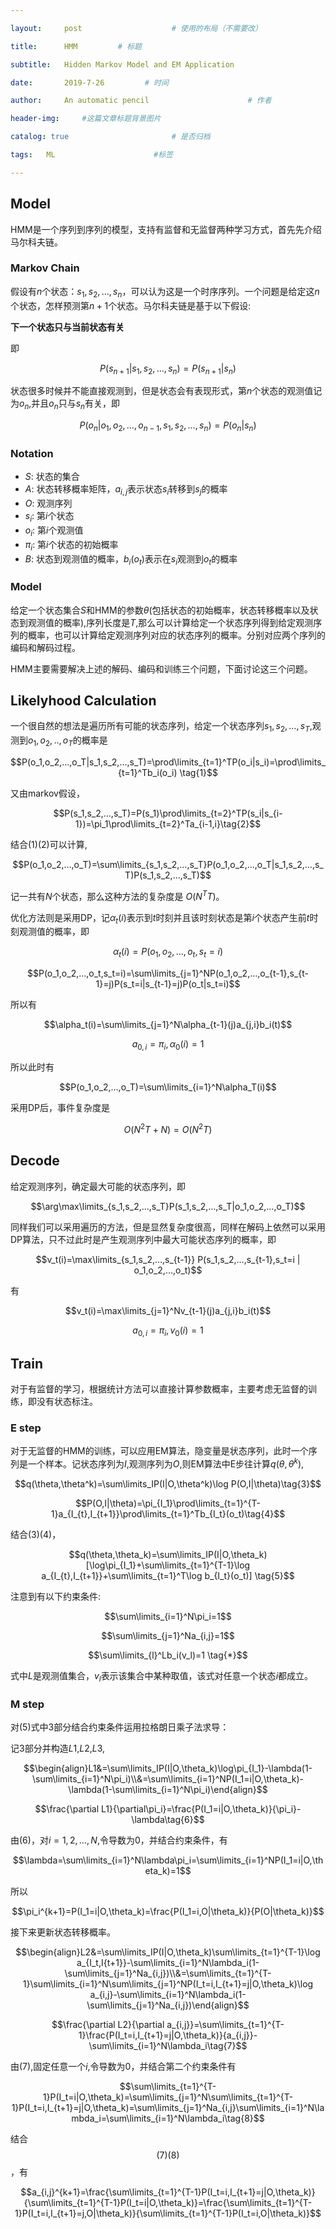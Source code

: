 ```yaml
---

layout:     post                    # 使用的布局（不需要改）

title:      HMM         # 标题 

subtitle:   Hidden Markov Model and EM Application

date:       2019-7-26         # 时间

author:     An automatic pencil                      # 作者

header-img:     #这篇文章标题背景图片

catalog: true                       # 是否归档

tags:   ML                      #标签

---
```


## Model

HMM是一个序列到序列的模型，支持有监督和无监督两种学习方式，首先先介绍马尔科夫链。

### Markov Chain

假设有$n$个状态：$s_1,s_2,…,s_n$，可以认为这是一个时序序列。一个问题是给定这$n$个状态，怎样预测第$n+1$个状态。马尔科夫链是基于以下假设:

**下一个状态只与当前状态有关**

即

$$P(s_{n+1}|s_1,s_2,…,s_n)=P(s_{n+1}|s_n)$$

状态很多时候并不能直接观测到，但是状态会有表现形式，第$n$个状态的观测值记为$o_n$,并且$o_n$只与$s_n$有关，即

$$P(o_n|o_1,o_2,…,o_{n-1},s_1,s_2,…,s_n)=P(o_n|s_n)$$

### Notation

* $S$: 状态的集合
* $A$: 状态转移概率矩阵，$a_{i,j}$表示状态$s_i$转移到$s_j$的概率
* $O$: 观测序列
* $s_i$: 第$i$个状态
* $o_i$: 第$i$个观测值
* $\pi_i$: 第$i$个状态的初始概率
* $B$: 状态到观测值的概率，$b_i(o_t)$表示在$s_i$观测到$o_t$的概率

### Model

给定一个状态集合$S$和HMM的参数$\theta$(包括状态的初始概率，状态转移概率以及状态到观测值的概率),序列长度是$T$,那么可以计算给定一个状态序列得到给定观测序列的概率，也可以计算给定观测序列对应的状态序列的概率。分别对应两个序列的编码和解码过程。

HMM主要需要解决上述的解码、编码和训练三个问题，下面讨论这三个问题。

## Likelyhood Calculation

一个很自然的想法是遍历所有可能的状态序列，给定一个状态序列$s_1,s_2,…,s_T$,观测到$o_1,o_2,..,o_T$的概率是

$$P(o_1,o_2,…,o_T|s_1,s_2,…,s_T)=\prod\limits_{t=1}^TP(o_i|s_i)=\prod\limits_{t=1}^Tb_i(o_i) \tag{1}$$

又由markov假设，

$$P(s_1,s_2,…,s_T)=P(s_1)\prod\limits_{t=2}^TP(s_i|s_{i-1})=\pi_1\prod\limits_{t=2}^Ta_{i-1,i}\tag{2}$$

结合$(1)(2)$可以计算,

$$P(o_1,o_2,…,o_T)=\sum\limits_{s_1,s_2,…,s_T}P(o_1,o_2,…,o_T|s_1,s_2,…,s_T)P(s_1,s_2,…,s_T)$$

记一共有$N$个状态，那么这种方法的复杂度是 $O(N^TT)$。

优化方法则是采用DP，记$\alpha_t(i)$表示到$t$时刻并且该时刻状态是第$i$个状态产生前$t$时刻观测值的概率，即

$$\alpha_t(i)=P(o_1,o_2,…,o_t,s_t=i)$$

$$P(o_1,o_2,…,o_t,s_t=i)=\sum\limits_{j=1}^NP(o_1,o_2,…,o_{t-1},s_{t-1}=j)P(s_t=i|s_{t-1}=j)P(o_t|s_t=i)$$

所以有

$$\alpha_t(i)=\sum\limits_{j=1}^N\alpha_{t-1}(j)a_{j,i}b_i(t)$$

$$a_{0,i}=\pi_i,\alpha_0(i)=1$$

所以此时有

$$P(o_1,o_2,…,o_T)=\sum\limits_{i=1}^N\alpha_T(i)$$

采用DP后，事件复杂度是

$$O(N^2T+N)=O(N^2T)$$

## Decode

给定观测序列，确定最大可能的状态序列，即

$$\arg\max\limits_{s_1,s_2,…,s_T}P(s_1,s_2,…,s_T|o_1,o_2,…,o_T)$$

同样我们可以采用遍历的方法，但是显然复杂度很高，同样在解码上依然可以采用DP算法，只不过此时是产生观测序列中最大可能状态序列的概率，即

$$v_t(i)=\max\limits_{s_1,s_2,…,s_{t-1}} P(s_1,s_2,…,s_{t-1},s_t=i | o_1,o_2,…,o_t)$$

有

$$v_t(i)=\max\limits_{j=1}^Nv_{t-1}(j)a_{j,i}b_i(t)$$

$$a_{0,i}=\pi_i,v_0(i)=1$$

## Train

对于有监督的学习，根据统计方法可以直接计算参数概率，主要考虑无监督的训练，即没有状态标注。

### E step

对于无监督的HMM的训练，可以应用EM算法，隐变量是状态序列，此时一个序列是一个样本。记状态序列为$I$,观测序列为$O$,则EM算法中E步往计算$q(\theta,\theta^k)$,

$$q(\theta,\theta^k)=\sum\limits_IP(I|O,\theta^k)\log P(O,I|\theta)\tag{3}$$

$$P(O,I|\theta)=\pi_{I_1}\prod\limits_{t=1}^{T-1}a_{I_{t},I_{t+1}}\prod\limits_{t=1}^Tb_{I_t}(o_t)\tag{4}$$

结合$(3)(4)$，

$$q(\theta,\theta_k)=\sum\limits_IP(I|O,\theta_k)[\log\pi_{I_1}+\sum\limits_{t=1}^{T-1}\log a_{I_{t},I_{t+1}}+\sum\limits_{t=1}^T\log b_{I_t}(o_t)] \tag{5}$$

注意到有以下约束条件:

$$\sum\limits_{i=1}^N\pi_i=1$$

$$\sum\limits_{j=1}^Na_{i,j}=1$$

$$\sum\limits_{l}^Lb_i(v_l)=1 \tag{*}$$

$\tag{*}$式中$L$是观测值集合，$v_l$表示该集合中某种取值，该式对任意一个状态$i$都成立。

### M step

对$(5)$式中3部分结合约束条件运用拉格朗日乘子法求导：

记3部分并构造$L1$,$L2$,$L3$,

$$\begin{align}L1&=\sum\limits_IP(I|O,\theta_k)\log\pi_{I_1}-\lambda(1-\sum\limits_{i=1}^N\pi_i)\\&=\sum\limits_{i=1}^NP(I_1=i|O,\theta_k)-\lambda(1-\sum\limits_{i=1}^N\pi_i)\end{align}$$

$$\frac{\partial L1}{\partial\pi_i}=\frac{P(I_1=i|O,\theta_k)}{\pi_i}-\lambda\tag{6}$$

由(6)，对$i=1,2,…,N$,令导数为0，并结合约束条件，有

$$\lambda=\sum\limits_{i=1}^N\lambda\pi_i=\sum\limits_{i=1}^NP(I_1=i|O,\theta_k)=1$$

所以

$$\pi_i^{k+1}=P(I_1=i|O,\theta_k)=\frac{P(I_1=i,O|\theta_k)}{P(O|\theta_k)}$$

接下来更新状态转移概率。

$$\begin{align}L2&=\sum\limits_IP(I|O,\theta_k)\sum\limits_{t=1}^{T-1}\log a_{I_t,I{t+1}}-\sum\limits_{i=1}^N\lambda_i(1-\sum\limits_{j=1}^Na_{i,j})\\&=\sum\limits_{t=1}^{T-1}\sum\limits_{i=1}^N\sum\limits_{j=1}^NP(I_t=i,I_{t+1}=j|O,\theta_k)\log a_{i,j}-\sum\limits_{i=1}^N\lambda_i(1-\sum\limits_{j=1}^Na_{i,j})\end{align}$$

$$\frac{\partial L2}{\partial a_{i,j}}=\sum\limits_{t=1}^{T-1}\frac{P(I_t=i,I_{t+1}=j|O,\theta_k)}{a_{i,j}}-\sum\limits_{i=1}^N\lambda_i\tag{7}$$

由(7),固定任意一个$i$,令导数为0，并结合第二个约束条件有

$$\sum\limits_{t=1}^{T-1}P(I_t=i|O,\theta_k)=\sum\limits_{j=1}^N\sum\limits_{t=1}^{T-1}P(I_t=i,I_{t+1}=j|O,\theta_k)=\sum\limits_{j=1}^Na_{i,j}\sum\limits_{i=1}^N\lambda_i=\sum\limits_{i=1}^N\lambda_i\tag{8}$$

结合$$(7)(8)$$，有

$$a_{i,j}^{k+1}=\frac{\sum\limits_{t=1}^{T-1}P(I_t=i,I_{t+1}=j|O,\theta_k)}{\sum\limits_{t=1}^{T-1}P(I_t=i|O,\theta_k)}=\frac{\sum\limits_{t=1}^{T-1}P(I_t=i,I_{t+1}=j,O|\theta_k)}{\sum\limits_{t=1}^{T-1}P(I_t=i,O|\theta_k)}$$